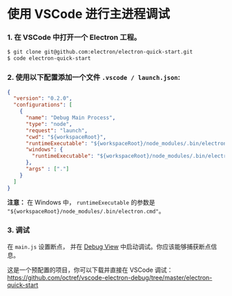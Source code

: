 # 使用 VSCode 进行主进程调试

### 1. 在 VSCode 中打开一个 Electron 工程。

```bash
$ git clone git@github.com:electron/electron-quick-start.git
$ code electron-quick-start
```

### 2. 使用以下配置添加一个文件 `.vscode / launch.json`:

```json
{
  "version": "0.2.0",
  "configurations": [
    {
      "name": "Debug Main Process",
      "type": "node",
      "request": "launch",
      "cwd": "${workspaceRoot}",
      "runtimeExecutable": "${workspaceRoot}/node_modules/.bin/electron",
      "windows": {
        "runtimeExecutable": "${workspaceRoot}/node_modules/.bin/electron.cmd"
      },
      "args" : ["."]
    }
  ]
}
```

**注意：** 在 Windows 中， `runtimeExecutable` 的参数是 `"${workspaceRoot}/node_modules/.bin/electron.cmd"`。

### 3. 调试

在 `main.js` 设置断点， 并在 [Debug View](https://code.visualstudio.com/docs/editor/debugging) 中启动调试。你应该能够捕获断点信息。

这是一个预配置的项目，你可以下载并直接在 VSCode 调试： https://github.com/octref/vscode-electron-debug/tree/master/electron-quick-start